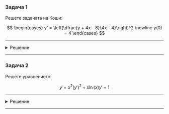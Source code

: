 ### Задача 1
Решете задачата на Коши:

$$
\begin{cases}
y' = \left(\dfrac{y + 4x - 8}{4x - 4}\right)^2 \newline 
y(0) = 4
\end{cases}
$$

---

<details>
    <summary>Решение</summary>

Още няма решение :(
</details>

---

### Задача 2
Решете уравнението:

$$y = x^2(y')^2 + x\ln(x)y' + 1$$

---

<details>
    <summary>Решение</summary>

Още няма решение :(
</details>

---